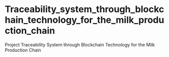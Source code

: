 # Traceability_system_through_blockchain_technology_for_the_milk_production_chain
Project Traceability System through Blockchain Technology for the Milk Production Chain
